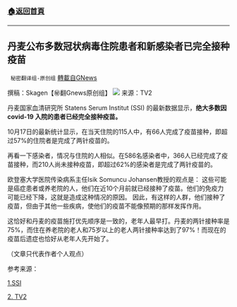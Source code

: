 ###  [:house:返回首頁](https://github.com/ourhimalayas/txt)
---


## 丹麦公布多数冠状病毒住院患者和新感染者已完全接种疫苗
` 秘密翻译组-原创组` [轉載自GNews](https://gnews.org/zh-hans/1602596/)

撰稿：Skagen【㊙️翻Gnews原创组】
![](https://assets.gnews.org/wp-content/uploads/2021/10/2222-1.jpg)
来源：TV2

丹麦国家血清研究所 Statens Serum Institut (SSI) 的最新数据显示，**绝大多数因 covid-19 入院的患者已经完全接种疫苗。**

10月17日的最新统计显示，在当天住院的115人中，有66人完成了疫苗接种，即超过57%的住院者是完成了两针疫苗的。

再看一下感染者，情况与住院的人相似。在586名感染者中，366人已经完成了疫苗接种，而210人尚未接种疫苗，即超过62%的感染者是完成了两针疫苗的。

欧登塞大学医院传染病系主任Isik Somuncu Johansen教授的观点是： 这些可能是癌症患者或养老院的人，他们在近10个月前就已经接种了疫苗。他们的免疫力可能已经下降，这就是造成这种情况的原因。 因此，有这样的人群，他们接种了疫苗，但由于其他一些疾病，使他们的疫苗不能像预期的那样发挥作用。

这恰好和丹麦的疫苗施打优先顺序是一致的，老年人最早打。丹麦的两针接种率是75%，而住在养老院的老人和75岁以上的老人两针接种率达到了97%！而现在的疫苗后遗症也恰好从老年人先开始了。

（文章只代表作者个人观点）

参考来源：

[1.SSI](https://www.ssi.dk/)

[2. TV2](https://nyheder.tv2.dk/samfund/2021-10-18-storstedelen-af-coronaindlagte-er-faerdigvaccinerede)
